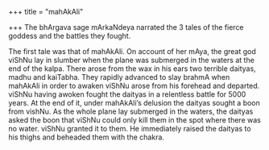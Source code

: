 +++
title = "mahAkAli"

+++
The bhArgava sage mArkaNdeya narrated the 3 tales of the fierce goddess
and the battles they fought.

The first tale was that of mahAkAli. On account of her mAya, the great
god viShNu lay in slumber when the plane was submerged in the waters at
the end of the kalpa. There arose from the wax in his ears two terrible
daityas, madhu and kaiTabha. They rapidly advanced to slay brahmA when
mahAkAli in order to awaken viShNu arose from his forehead and departed.
viShNu having awoken fought the daityas in a relentless battle for 5000
years. At the end of it, under mahAkAli’s delusion the daityas sought a
boon from vishNu. As the whole plane lay submerged in the waters, the
daityas asked the boon that viShNu could only kill them in the spot
where there was no water. viShNu granted it to them. He immediately
raised the daityas to his thighs and beheaded them with the chakra.
